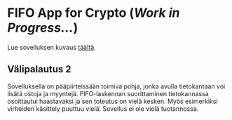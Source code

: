 # FIFO App for Crypto (*Work in Progress...*)

Lue sovelluksen kuvaus [täältä](https://github.com/ismomehdi/FIFO-App-for-Crypto/blob/main/about.md).

## Välipalautus 2

Sovelluksella on pääpiirteissään toimiva pohja, jonka avulla tietokantaan voi lisätä ostoja ja myyntejä. FIFO-laskennan suorittaminen tietokannassa osoittautui haastavaksi ja sen toteutus on vielä kesken. Myös esimerkiksi virheiden käsittely puuttuu vielä. Sovellus ei ole vielä tuotannossa.


